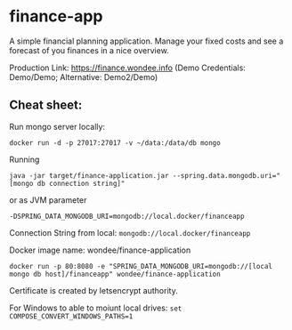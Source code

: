 # finance-app

A simple financial planning application. Manage your fixed costs and see a forecast of you finances in a nice overview.


Production Link: https://finance.wondee.info  (Demo Credentials: Demo/Demo; Alternative: Demo2/Demo)

## Cheat sheet:

Run mongo server locally:

```
docker run -d -p 27017:27017 -v ~/data:/data/db mongo
```

Running
```
java -jar target/finance-application.jar --spring.data.mongodb.uri="[mongo db connection string]"
```
or as JVM parameter
```
-DSPRING_DATA_MONGODB_URI=mongodb://local.docker/financeapp
```

Connection String from local: `mongodb://local.docker/financeapp`

Docker image name: wondee/finance-application

```
docker run -p 80:8080 -e "SPRING_DATA_MONGODB_URI=mongodb://[local mongo db host]/financeapp" wondee/finance-application
```

Certificate is created by letsencrypt authority.

For Windows to able to moiunt local drives: `set COMPOSE_CONVERT_WINDOWS_PATHS=1`
